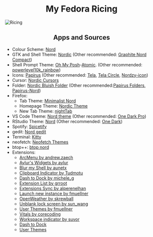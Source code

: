 <h1 align="center">My Fedora Ricing</h1>

![Ricing](README.assets/Linux_Ricing.png)

<h2 align="center">Apps and Sources</h2>

- Colour Scheme: [Nord](https://github.com/arcticicestudio/nord)
- GTK and Shell Theme: [Nordic](https://github.com/EliverLara/Nordic) (Other recommended: [Graphite Nord Compact](https://github.com/vinceliuice/Graphite-gtk-theme))
- Shell Prompt Theme: [Oh My Posh](https://github.com/jandedobbeleer/oh-my-posh)-[Atomic](https://ohmyposh.dev/docs/themes#atomic). (Other recommended: [powerlevel10k_rainbow](https://ohmyposh.dev/docs/themes#powerlevel10k_rainbow))
- Icons: [Papirus](https://github.com/PapirusDevelopmentTeam/papirus-icon-theme) (Other recommended: [Tela](https://github.com/vinceliuice/Tela-icon-theme), [Tela Circle](https://github.com/vinceliuice/Tela-circle-icon-theme), [Nordzy-icon](https://github.com/alvatip/Nordzy-icon))
- Cursor: [Nordic Cursors](https://www.gnome-look.org/p/1662218/)
- Folder: [Nordic Bluish Folder](https://www.pling.com/p/1733012/) (Other recommended:[Papirus Folders](https://github.com/PapirusDevelopmentTeam/papirus-folders), [Papirus-Nord](https://github.com/Adapta-Projects/Papirus-Nord))
- Firefox: 
  - Tab Theme: [Minimalist Nord](https://github.com/canbeardig/MinimalistFox)
  - Homepage Theme: [Nordic Theme](https://github.com/EliverLara/firefox-nordic-theme)
  - New Tab Theme: [nightTab](https://addons.mozilla.org/en-US/firefox/addon/nighttab/)
- VS Code Theme: [Nord theme](https://marketplace.visualstudio.com/items?itemName=arcticicestudio.nord-visual-studio-code) (Other recommended: [One Dark Pro](https://marketplace.visualstudio.com/items?itemName=zhuangtongfa.Material-theme))
- RStudio Theme: [Nord](https://github.com/Sang-Buster/Miscellaneous-Configuration/tree/main/RStudio%20Themes) (Other recommended: [One Dark](https://github.com/Sang-Buster/Miscellaneous-Configuration/tree/main/RStudio%20Themes))
- Spotify: [Spicetify](https://github.com/spicetify)
- gedit: [Nord gedit](https://github.com/arcticicestudio/nord-gedit)
- Terminal: [Kitty](https://github.com/kovidgoyal/kitty)
- neofetch: [Neofetch Themes](https://github.com/chick2d/neofetch-themes/)
- btop++: [btop nord](https://github.com/aristocratos/btop)
- Extensions:
  - [ArcMenu by andrew.zaech](https://gitlab.com/arcmenu/ArcMenu)
  - [Aylur's Widgets by aylur](https://github.com/Aylur/gnome-extensions)
  - [Blur my Shell by aunetx](https://github.com/aunetx/gnome-shell-extension-blur-my-shell)
  - [Clipboard Indicator by Tudmotu](https://github.com/Tudmotu/gnome-shell-extension-clipboard-indicator)
  - [Dash to Dock by michele_g](https://extensions.gnome.org/extension/307/dash-to-dock/)
  - [Extension List by grroot](https://github.com/tuberry/extension-list)
  - [Extensions Sync by alperenelhan](https://github.com/oae/gnome-shell-extensions-sync)
  - [Launch new instance by fmuellner](https://gitlab.gnome.org/GNOME/gnome-shell-extensions)
  - [OpenWeather by skrewball](https://gitlab.com/skrewball/openweather)
  - [Unblank lock screen by sun_wang](https://github.com/sunwxg/gnome-shell-extension-unblank)
  - [User Themes by fmuellner](https://gitlab.gnome.org/GNOME/gnome-shell-extensions)
  - [Vitals by corecoding](https://github.com/corecoding/Vitals)
  - [Workspace indicator by suvor](https://github.com/tty2/horizontal-workspace-indicator)
  - [Dash to Dock](https://extensions.gnome.org/extension/307/dash-to-dock/)
  - [User Themes](https://extensions.gnome.org/extension/19/user-themes/)
